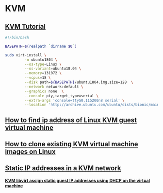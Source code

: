 # KVM

## [KVM Tutorial](https://www.server-world.info/en/note?os=Ubuntu_18.04&p=kvm&f=1)

```bash
#!/bin/bash

BASEPATH=$(realpath `dirname $0`)

sudo virt-install \
         -n ubuntu1804 \
         --os-type=Linux \
         --os-variant=ubuntu18.04 \
         --memory=131072 \
         --vcpus=18 \
         --disk path=${BASEPATH}/ubuntu1804.img,size=128  \
         --network network:default \
         --graphics none  \
         --console pty,target_type=serial \
         --extra-args 'console=ttyS0,115200n8 serial' \
         --location 'http://archive.ubuntu.com/ubuntu/dists/bionic/main/installer-amd64/' \
```

## [How to find ip address of Linux KVM guest virtual machine](https://www.cyberciti.biz/faq/find-ip-address-of-linux-kvm-guest-virtual-machine/)

## [How to clone existing KVM virtual machine images on Linux](https://www.cyberciti.biz/faq/how-to-clone-existing-kvm-virtual-machine-images-on-linux/)

## [Static IP addresses in a KVM network](https://tqdev.com/2020-kvm-network-static-ip-addresses)
#### [KVM libvirt assign static guest IP addresses using DHCP on the virtual machine](https://www.cyberciti.biz/faq/linux-kvm-libvirt-dnsmasq-dhcp-static-ip-address-configuration-for-guest-os/)

